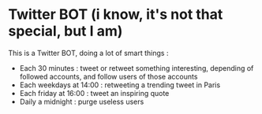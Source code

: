 # Twitter BOT (i know, it's not that special, but I am)

This is a Twitter BOT, doing a lot of smart things :

- Each 30 minutes : tweet or retweet something interesting, depending of followed accounts, and follow users of those accounts
- Each weekdays at 14:00 : retweeting a trending tweet in Paris
- Each friday at 16:00 : tweet an inspiring quote
- Daily a midnight : purge useless users
